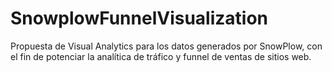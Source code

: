 # SnowplowFunnelVisualization
Propuesta de Visual Analytics para los datos generados por SnowPlow, con el fin de potenciar la analítica de tráfico y funnel de ventas de sitios web.

